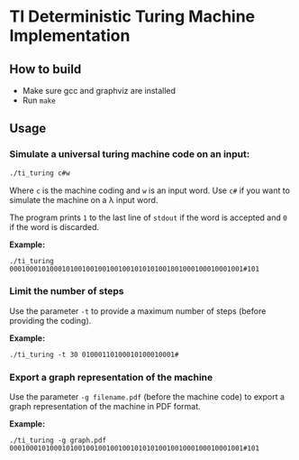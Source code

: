 # TI Deterministic Turing Machine Implementation

## How to build

- Make sure gcc and graphviz are installed
- Run `make`

## Usage

### Simulate a universal turing machine code on an input:

```bash
./ti_turing c#w
```
Where `c` is the machine coding and `w` is an input word. Use `c#` if you want to simulate the machine on a λ input word.

The program prints `1` to the last line of `stdout` if the word is accepted and `0` if the word is discarded.

**Example:**

```
./ti_turing 0001000101000101001001001001001010101001001000100010001001#101
```

### Limit the number of steps

Use the parameter `-t` to provide a maximum number of steps (before providing the coding).

**Example:**

```
./ti_turing -t 30 01000110100010100010001#
```

### Export a graph representation of the machine

Use the parameter `-g filename.pdf` (before the machine code) to export a graph representation of the machine in PDF format.

**Example:**

```
./ti_turing -g graph.pdf 0001000101000101001001001001001010101001001000100010001001#101
```
